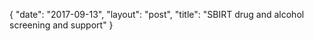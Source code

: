 {
   "date": "2017-09-13",
   "layout": "post",
   "title": "SBIRT drug and alcohol screening and support"
}

